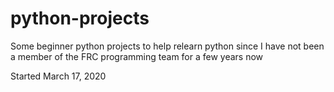 # python-projects

 Some beginner python projects to help relearn python since I have not been a member of the FRC programming team for a few years now

 Started March 17, 2020

